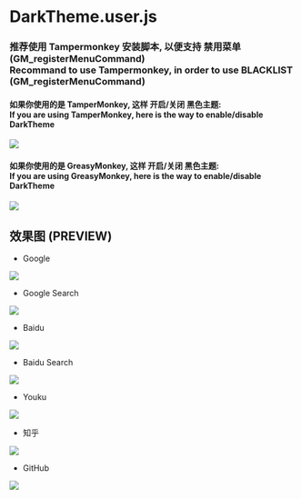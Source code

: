 # DarkTheme.user.js

<h3> 推荐使用 Tampermonkey 安装脚本, 以便支持 禁用菜单 (GM_registerMenuCommand) <br/>Recommand to use Tampermonkey, in order to use BLACKLIST (GM_registerMenuCommand)</h3>

<h4>如果你使用的是 TamperMonkey, 这样 开启/关闭 黑色主题:<br/>If you are using TamperMonkey, here is the way to enable/disable DarkTheme</h4>
<img src = "https://github.com/woolition/greasyforks/raw/master/img/darkthemeTampermonkey.png">

<h4>如果你使用的是 GreasyMonkey, 这样 开启/关闭 黑色主题:<br/>If you are using GreasyMonkey, here is the way to enable/disable DarkTheme</h4>
<img src = "https://github.com/woolition/greasyforks/raw/master/img/darkthemegreasymonkey.png">


## 效果图 (PREVIEW)

- Google

<img src ="https://github.com/woolition/greasyforks/raw/master/img/darktheme1.png" >

- Google Search

<img src ="https://github.com/woolition/greasyforks/raw/master/img/darktheme4.png" >

- Baidu

<img src ="https://github.com/woolition/greasyforks/raw/master/img/darktheme2.png" >

- Baidu Search

<img src ="https://github.com/woolition/greasyforks/raw/master/img/darktheme3.png" >

- Youku

<img src ="https://github.com/woolition/greasyforks/raw/master/img/darktheme5.png" >

- 知乎

<img src ="https://github.com/woolition/greasyforks/raw/master/img/darktheme6.png" >

- GitHub

<img src ="https://github.com/woolition/greasyforks/raw/master/img/darktheme7.png" >